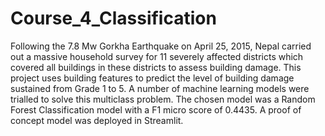 # Course_4_Classification
Following the 7.8 Mw Gorkha Earthquake on April 25, 2015, Nepal carried out a massive household survey for 11 severely affected districts which covered all buildings in these districts to assess building damage. This project uses building features to predict the level of building damage sustained from Grade 1 to 5. A number of machine learning models were trialled to solve this multiclass problem. The chosen model was a Random Forest Classification model with a F1 micro score of 0.4435. A proof of concept model was deployed in Streamlit.